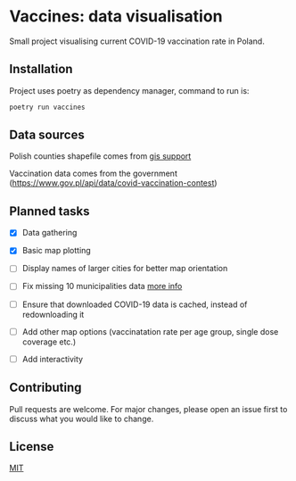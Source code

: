 # Vaccines: data visualisation
Small project visualising current COVID-19 vaccination rate in Poland.

## Installation
Project uses poetry as dependency manager, command to run is:

```bash
poetry run vaccines
```

## Data sources
Polish counties shapefile comes from [gis support](https://gis-support.pl/baza-wiedzy-2/dane-do-pobrania/granice-administracyjne/)

Vaccination data comes from the government (https://www.gov.pl/api/data/covid-vaccination-contest)

## Planned tasks
- [x] Data gathering
- [x] Basic map plotting
- [ ] Display names of larger cities for better map orientation
- [ ] Fix missing 10 municipalities data [more info](https://www.gov.pl/web/premier/10-nowych-miast-na-mapie-polski-premier-m-morawiecki-to-akt-sprawiedliwosci-dziejowej)
- [ ] Ensure that downloaded COVID-19 data is cached, instead of redownloading it
- [ ] Add other map options (vaccinatation rate per age group, single dose coverage etc.)
- [ ] Add interactivity


## Contributing
Pull requests are welcome. For major changes, please open an issue first to discuss what you would like to change.

## License
[MIT](https://choosealicense.com/licenses/mit/)
